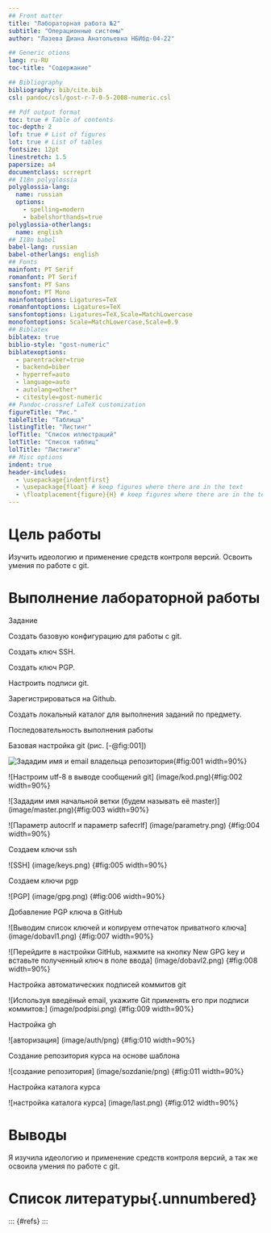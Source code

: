 ```yaml
---
## Front matter
title: "Лабораторная работа №2"
subtitle: "Операционные системы"
author: "Лазева Диана Анатольевна НБИбд-04-22"

## Generic otions
lang: ru-RU
toc-title: "Содержание"

## Bibliography
bibliography: bib/cite.bib
csl: pandoc/csl/gost-r-7-0-5-2008-numeric.csl

## Pdf output format
toc: true # Table of contents
toc-depth: 2
lof: true # List of figures
lot: true # List of tables
fontsize: 12pt
linestretch: 1.5
papersize: a4
documentclass: scrreprt
## I18n polyglossia
polyglossia-lang:
  name: russian
  options:
	- spelling=modern
	- babelshorthands=true
polyglossia-otherlangs:
  name: english
## I18n babel
babel-lang: russian
babel-otherlangs: english
## Fonts
mainfont: PT Serif
romanfont: PT Serif
sansfont: PT Sans
monofont: PT Mono
mainfontoptions: Ligatures=TeX
romanfontoptions: Ligatures=TeX
sansfontoptions: Ligatures=TeX,Scale=MatchLowercase
monofontoptions: Scale=MatchLowercase,Scale=0.9
## Biblatex
biblatex: true
biblio-style: "gost-numeric"
biblatexoptions:
  - parentracker=true
  - backend=biber
  - hyperref=auto
  - language=auto
  - autolang=other*
  - citestyle=gost-numeric
## Pandoc-crossref LaTeX customization
figureTitle: "Рис."
tableTitle: "Таблица"
listingTitle: "Листинг"
lofTitle: "Список иллюстраций"
lotTitle: "Список таблиц"
lolTitle: "Листинги"
## Misc options
indent: true
header-includes:
  - \usepackage{indentfirst}
  - \usepackage{float} # keep figures where there are in the text
  - \floatplacement{figure}{H} # keep figures where there are in the text
---
```


# Цель работы

Изучить идеологию и применение средств контроля версий.
Освоить умения по работе с git.


# Выполнение лабораторной работы


Задание

Создать базовую конфигурацию для работы с git.

Создать ключ SSH.

Создать ключ PGP.

Настроить подписи git.

Зарегистрироваться на Github.

Создать локальный каталог для выполнения заданий по предмету.

Последовательность выполнения работы

Базовая настройка git (рис. [-@fig:001])

![Зададим имя и email владельца репозитория](image/name.png){#fig:001 width=90%}

![Настроим utf-8 в выводе сообщений git] (image/kod.png){#fig:002 width=90%}

![Зададим имя начальной ветки (будем называть её master)] (image/master.png){#fig:003 width=90%}

![Параметр autocrlf и параметр safecrlf] (image/parametry.png) {#fig:004 width=90%}

Создаем ключи ssh

![SSH] (image/keys.png) {#fig:005 width=90%}

Создаем ключи pgp

![PGP] (image/gpg.png) {#fig:006 width=90%}

Добавление PGP ключа в GitHub

![Выводим список ключей и копируем отпечаток приватного ключа] (image/dobavl1.png) {#fig:007 width=90%}

![Перейдите в настройки GitHub, нажмите на кнопку New GPG key и вставьте полученный ключ в поле вводa] (image/dobavl2.png) {#fig:008 width=90%}

Настройка автоматических подписей коммитов git

![Используя введёный email, укажите Git применять его при подписи коммитов:] (image/podpisi.png) {#fig:009 width=90%}

Настройка gh

![авторизация] (image/auth/png) {#fig:010 width=90%}

Создание репозитория курса на основе шаблона

![создание репозитория] (image/sozdanie/png) {#fig:011 width=90%}

Настройка каталога курса

![настройка каталога курса] (image/last.png) {#fig:012 width=90%}



# Выводы
Я изучила идеологию и применение средств контроля версий, а так же освоила умения по работе с git.


# Список литературы{.unnumbered}

::: {#refs}
:::
